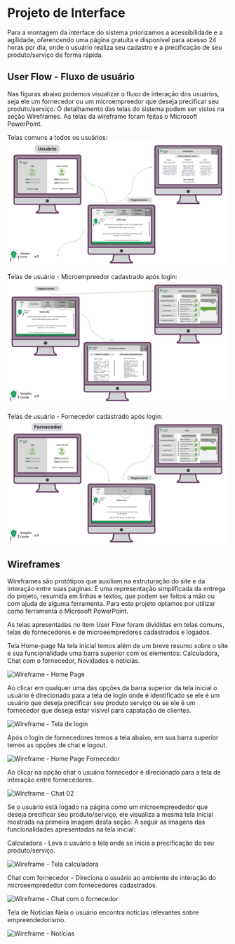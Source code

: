 
# Projeto de Interface

Para a montagem da interface do sistema priorizamos a acessibilidade e a agilidade, oferencendo uma página gratuita e disponível para acesso 24 horas por dia, onde o 
usuário realiza seu cadastro e a precificação de seu produto/serviço de forma rápida. 

## User Flow - Fluxo de usuário

Nas figuras abaixo podemos visualizar o fluxo de interação dos usuários, seja ele um fornecedor ou um microempreedor que deseja precificar seu produto/serviço.
O detalhamento das telas do sistema podem ser vistos na seção Wireframes. 
As telas da wireframe foram feitas o Microsoft PowerPoint.


Telas comuns a todos os usuários:
![Userflow](https://github.com/ICEI-PUC-Minas-PMV-ADS/pmv-ads-2022-1-e1-proj-web-t1-simples-conta/blob/main/docs/img/usuario.jpg)



Telas de usuário - Microempreedor cadastrado após login:
![Userflow](https://github.com/ICEI-PUC-Minas-PMV-ADS/pmv-ads-2022-1-e1-proj-web-t1-simples-conta/blob/main/docs/img/Cont.jpg)



Telas de usuário - Fornecedor cadastrado após login:
![Userflow](https://github.com/ICEI-PUC-Minas-PMV-ADS/pmv-ads-2022-1-e1-proj-web-t1-simples-conta/blob/main/docs/img/UserflowForne.jpg)


## Wireframes

Wireframes são protótipos que auxiliam na estruturação do site e da interação entre suas páginas. É uma representação simplificada da entrega do projeto, resumida em linhas e textos, que podem ser feitos a mão ou com ajuda de alguma ferramenta. Para este projeto optamos por utilizar como ferramenta o Microsoft PowerPoint. 

As telas apresentadas no item User Flow foram divididas em telas comuns, telas de fornecedores e de microeempredores cadastrados e logados. 

Tela Home-page
Na tela inicial temos além de um breve resumo sobre o site e sua funcionalidade uma barra superior com os elementos: Calculadora, Chat com o fornecedor, Novidades e notícias. 

![Wireframe - Home Page](https://user-images.githubusercontent.com/100741625/164730516-d73f431a-555e-4f5b-a9ae-acfd232c6fdb.png)


Ao clicar em qualquer uma das opções da barra superior da tela inicial o usuário é direcionado para a tela de login onde é identificado se ele é um usuário que deseja precificar seu produto serviço ou se ele é um fornecedor que deseja estar visivel para capatação de clientes.

![Wireframe - Tela de login](https://user-images.githubusercontent.com/100741625/164732573-66358ea8-543f-4e57-acf6-124108ab9a6a.png)


Após o login de fornecedores temos a tela abaixo, em sua barra superior temos as opções de chat e logout.

![Wireframe - Home Page Fornecedor](https://user-images.githubusercontent.com/100741625/164734634-a0fe6cfb-fad4-4c2c-a9b7-7577efe61039.png)


Ao clicar na opção chat o usuário fornecedor é direcionado para a tela de interação entre fornecedores. 

![Wireframe - Chat 02](https://user-images.githubusercontent.com/100741625/164734954-5782a7bd-0093-4384-aed5-874162eea9af.png)


Se o usuário está logado na página como um microempreededor que deseja precificar seu produto/serviço, ele visualiza a mesma tela inicial mostrada na primeira imagem desta seção. 
A seguir as imagens das funcionalidades apresentadas na tela inicial: 


Calculadora - Leva o usuário a tela onde se inicia a precificação do seu produto/serviço.

![Wireframe - Tela calculadora](https://user-images.githubusercontent.com/100741625/164732975-839be7e7-94b0-4de4-8619-f1c1d845396c.png)


Chat com fornecedor - Direciona o usuário ao ambiente de interação do microeemprededor com fornecedores cadastrados.

![Wireframe - Chat com o fornecedor](https://user-images.githubusercontent.com/100741625/164735968-393be700-4c20-4030-994b-a5d962adfab4.png)


Tela de Notícias
Nela o usuário encontra notícias relevantes sobre empreendedorismo.

![Wireframe - Notícias](https://user-images.githubusercontent.com/100741625/164730675-e700df18-7bda-4465-81a2-a3c179b0e182.png)

